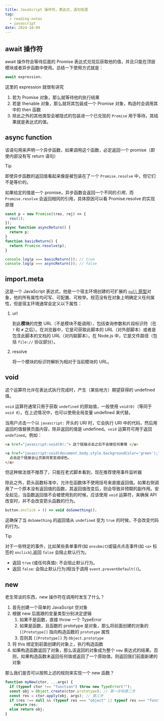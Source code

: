 ```yaml
---
title: JavaScript 操作符，表达式，语句拾遗
tag:
  - reading-notes
  - javascript
date: 2024-10-09
---
```


## await 操作符

await 操作符会等待后面的 Promise 表达式兑现后获取他的值，并且只能在顶层模块或者异步函数中使用。总结一下使用方式就是：

```javascript
await expression;
```

这里的 expression 就很有讲究

1. 若为 Promise 对象，那么就等待他的执行结果
2. 若是 thenable 对象，那么就将其包装成一个 Promise 对象，构造时会调用其中的 then 函数
3. 除此之外的其他类型会被隐式的包装进一个已兑现的 `Promise` 用于等待，其结果就是表达式的值。

## async function

该语句用来声明一个异步函数，如果调用这个函数，必定返回一个 promise（即使内部没有写 return 语句）

> [!tip]
>
> 即使异步函数的返回值看起来像是被包装在了一个 `Promise.resolve` 中，但它们不是等价的。
>
> 如果给定的值是一个 promise，异步函数会返回一个不同的*引用*，而 `Promise.resolve` 会返回相同的引用，具体原因可以看 Promise.resolve 的实现原理
>
> ```javascript
> const p = new Promise((res, rej) => {
>   res(1);
> });
> async function asyncReturn() {
>   return p;
> }
> function basicReturn() {
>   return Promise.resolve(p);
> }
>
> console.log(p === basicReturn()); // true
> console.log(p === asyncReturn()); // false
> ```

## import.meta

这是一个 JavaScript 表达式，他是一个宿主环境创建的可扩展的 [`null` 原型](https://developer.mozilla.org/zh-CN/docs/Web/JavaScript/Reference/Global_Objects/Object#null_原型对象)对象，他的所有属性均可写、可配置、可枚举。规范没有在对象上明确定义任何属性，但是宿主环境通常会定义以下属性：

1. url

   到此**模块**的完整 URL（不是模块不能调用），包括查询参数和片段标识符（在 `?` 和 `#` 之后）。在浏览器中，它是可获取此脚本的 URL（对外部脚本）或者是包含此脚本的文档的 URL（对内联脚本）。在 Node.js 中，它是文件路径（包括 `file://` 协议部分）。

2. resolve

   将一个模块的标识符解析为相对于当前模块的 URL。

## void

这个运算符允许在表达式执行完成时，产生（某些地方）期望获得的 undefined 值。

`void` 运算符通常只用于获取 `undefined` 的原始值，一般使用 `void(0)`（等同于 `void 0`）。在上述情况中，也可以使用全局变量 undefined 来代替。

当用户点击一个以 `javascript:` 开头的 URI 时，它会执行 URI 中的代码，然后用返回的值替换页面内容，除非返回的值是 undefined。`void` 运算符可用于返回 `undefined`。例如：

```HTML
<a href="javascript:void(0);"> 这个链接点击之后不会做任何事情 </a>

<a href="javascript:void(document.body.style.backgroundColor='green');">
  点击这个链接会让页面背景变成绿色。
</a>
```

但这种做法很不推荐了，只能在老式脚本看到，现在推荐使用事件监听器

除此之外，箭头函数标准中，允许在函数体不使用括号来直接返回值。如果右侧调用了一个原本没有返回值的函数，其返回值改变后，则会导致非预期的副作用。安全起见，当函数返回值不会被使用到的时候，应该使用 `void` 运算符，来确保 API 改变时，并不会改变箭头函数的行为。

```JavaScript
button.onclick = () => void doSomething();
```

这确保了当 `doSomething` 的返回值从 `undefined` 变为 `true` 的时候，不会改变代码的行为。

> [!tip]
>
> 对于一些特定的事件，比如某些表单事件(如 `onsubmit`)或锚点点击事件(如 `<a>` 标签的 `onclick`),返回 `false` 会阻止默认行为。
>
> - 返回 `true` (或任何真值): 不会阻止默认行为。
> - 返回 `false`: 会阻止默认行为(相当于调用 `event.preventDefault()`)。

## new

老生常谈的东西，new 操作符在调用时发生了什么？

1. 首先创建一个简单的 JavaScript 空对象
2. 根据 new 后面跟的变量类型分别决定逻辑
   1. 如果不是函数，直接 throw 一个 TypeError
   2. 如果是函数，且函数的 prototype 是对象，那么将前面创建的对象的 `[[Prototype]]` 指向构造函数的 `prototype` 属性
   3. 否则其 `[[Prototype]]` 为 `Object.prototype`
3. 将 this 绑定到前面创建的对象上，执行构造函数
4. 如果构造函数返回了对象，那么该返回的对象成为整个 `new` 表达式的结果。否则，如果构造函数未返回任何值或返回了一个原始值，则返回我们前面新建的对象

那么我们是否可以按照上述的规则来实现一个 new 函数？

```javascript
function myNew(ctor, ...args) {
  if (typeof ctor !== "function") throw new TypeError("");
  const obj = Object.create(ctor.prototype); // 第一步和第二步
  const res = ctor.apply(obj, args); // 第三步
  if (res !== null && (typeof res === "object" || typeof res === "function"))
    return res;
  else return obj;
}
```
